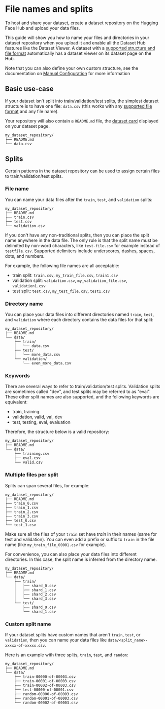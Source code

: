 # File names and splits

To host and share your dataset, create a dataset repository on the Hugging Face Hub and upload your data files.

This guide will show you how to name your files and directories in your dataset repository when you upload it and enable all the Dataset Hub features like the Dataset Viewer.
A dataset with a [supported structure and file format]((./datasets-adding#files-formats)) automatically has a dataset viewer on its dataset page on the Hub.

Note that you can also define your own custom structure, see the documentation on [Manual Configuration](./datasets-manual-configuration) for more information

## Basic use-case

If your dataset isn't split into [train/validation/test splits](https://en.wikipedia.org/wiki/Training,_validation,_and_test_data_sets), the simplest dataset structure is to have one file: `data.csv` (this works with any [supported file format](./datasets-adding#files-formats) and any file name).

Your repository will also contain a `README.md` file, the [dataset card](./dataset-cards) displayed on your dataset page.

```
my_dataset_repository/
├── README.md
└── data.csv
```

## Splits

Certain patterns in the dataset repository can be used to assign certain files to train/validation/test splits.

### File name


You can name your data files after the `train`, `test`, and `validation` splits:

```
my_dataset_repository/
├── README.md
├── train.csv
├── test.csv
└── validation.csv
```

If you don't have any non-traditional splits, then you can place the split name anywhere in the data file. The only rule is that the split name must be delimited by non-word characters, like `test-file.csv` for example instead of `testfile.csv`. Supported delimiters include underscores, dashes, spaces, dots, and numbers.

For example, the following file names are all acceptable:

- train split: `train.csv`, `my_train_file.csv`, `train1.csv`
- validation split: `validation.csv`, `my_validation_file.csv`, `validation1.csv`
- test split: `test.csv`, `my_test_file.csv`, `test1.csv`

### Directory name

You can place your data files into different directories named `train`, `test`, and `validation` where each directory contains the data files for that split:

```
my_dataset_repository/
├── README.md
└── data/
    ├── train/
    │   └── data.csv
    ├── test/
    │   └── more_data.csv
    └── validation/
        └── even_more_data.csv
```

### Keywords

There are several ways to refer to train/validation/test splits. Validation splits are sometimes called "dev", and test splits may be referred to as "eval".
These other split names are also supported, and the following keywords are equivalent:

- train, training
- validation, valid, val, dev
- test, testing, eval, evaluation

Therefore, the structure below is a valid repository:

```
my_dataset_repository/
├── README.md
└── data/
    ├── training.csv
    ├── eval.csv
    └── valid.csv
```

### Multiple files per split

Splits can span several files, for example:

```
my_dataset_repository/
├── README.md
├── train_0.csv
├── train_1.csv
├── train_2.csv
├── train_3.csv
├── test_0.csv
└── test_1.csv
```

Make sure all the files of your `train` set have *train* in their names (same for test and validation).
You can even add a prefix or suffix to `train` in the file name (like `my_train_file_00001.csv` for example).

For convenience, you can also place your data files into different directories.
In this case, the split name is inferred from the directory name.

```
my_dataset_repository/
├── README.md
└── data/
    ├── train/
    │   ├── shard_0.csv
    │   ├── shard_1.csv
    │   ├── shard_2.csv
    │   └── shard_3.csv
    └── test/
        ├── shard_0.csv
        └── shard_1.csv
```

### Custom split name

If your dataset splits have custom names that aren't `train`, `test`, or `validation`, then you can name your data files like `data/<split_name>-xxxxx-of-xxxxx.csv`.

Here is an example with three splits, `train`, `test`, and `random`:

```
my_dataset_repository/
├── README.md
└── data/
    ├── train-00000-of-00003.csv
    ├── train-00001-of-00003.csv
    ├── train-00002-of-00003.csv
    ├── test-00000-of-00001.csv
    ├── random-00000-of-00003.csv
    ├── random-00001-of-00003.csv
    └── random-00002-of-00003.csv
```
